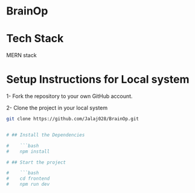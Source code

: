 # BrainOp

# Tech Stack

MERN stack

# Setup Instructions for Local system

1- Fork the repository to your own GitHub account.


2- Clone the project in your local system
   
   ```bash
   git clone https://github.com/Jalaj028/BrainOp.git


# ## Install the Dependencies

#    ```bash
#    npm install

# ## Start the project

#    ```bash
#    cd frontend
#    npm run dev
